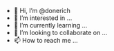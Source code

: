 - 👋 Hi, I’m @donerich
- 👀 I’m interested in ...
- 🌱 I’m currently learning ...
- 💞️ I’m looking to collaborate on ...
- 📫 How to reach me ...

<!---
donerich/donerich is a ✨ special ✨ repository because its `README.md` (this file) appears on your GitHub profile.
You can click the Preview link to take a look at your changes.
--->
